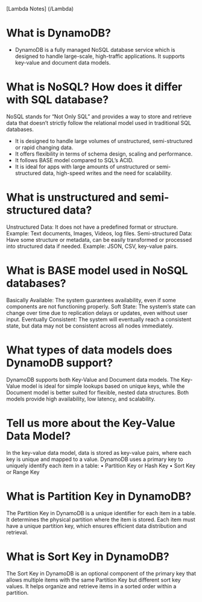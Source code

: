 [Lambda Notes] (/Lambda)
# What is DynamoDB?
- DynamoDB is a fully managed NoSQL database service which is designed to handle large-scale, high-traffic applications. It supports key-value and document data models.
# What is NoSQL? How does it differ with SQL database?
NoSQL stands for “Not Only SQL” and provides a way to store and retrieve data that doesn’t strictly follow the relational model used in traditional SQL databases.
- It is designed to handle large volumes of unstructured, semi-structured or rapid changing data.
- It offers flexibility in terms of schema design, scaling and performance.
- It follows BASE model compared to SQL’s ACID.
- It is ideal for apps with large amounts of unstructured or semi-structured data, high-speed writes and the need for scalability.
# What is unstructured and semi-structured data?
Unstructured Data: It does not have a predefined format or structure. Example: Text documents, Images, Videos, log files.
Semi-structured Data: Have some structure or metadata, can be easily transformed or processed into structured data if needed. Example: JSON, CSV, key-value pairs.
# What is BASE model used in NoSQL databases?
Basically Available: The system guarantees availability, even if some components are not functioning properly.
Soft State: The system’s state can change over time due to replication delays or updates, even without user input.
Eventually Consistent: The system will eventually reach a consistent state, but data may not be consistent across all nodes immediately.
# What types of data models does DynamoDB support?
DynamoDB supports both Key-Value and Document data models. The Key-Value model is ideal for simple lookups based on unique keys, while the Document model is better suited for flexible, nested data structures. Both models provide high availability, low latency, and scalability.
# Tell us more about the Key-Value Data Model?
In the key-value data model, data is stored as key-value pairs, where each key is unique and mapped to a value.
DynamoDB uses a primary key to uniquely identify each item in a table:
•	Partition Key or Hash Key
•	Sort Key or Range Key
# What is Partition Key in DynamoDB?
The Partition Key in DynamoDB is a unique identifier for each item in a table. It determines the physical partition where the item is stored.
Each item must have a unique partition key, which ensures efficient data distribution and retrieval.
# What is Sort Key in DynamoDB?
The Sort Key in DynamoDB is an optional component of the primary key that allows multiple items with the same Partition Key but different sort key values.
It helps organize and retrieve items in a sorted order within a partition.
